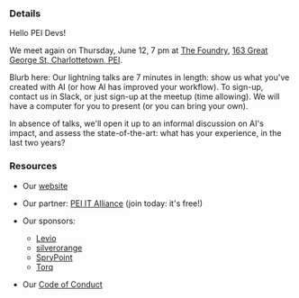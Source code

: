 
### Details

Hello PEI Devs!

We meet again on Thursday, June 12, 7 pm at [The Foundry](https://peiitalliance.com/the-foundry), [163 Great George St, Charlottetown, PEI](https://www.google.com/maps/search/?api=1&query=46.23629%2C%20-63.128113).

Blurb here: Our lightning talks are 7 minutes in length: show us what you've created with AI (or how AI has improved your workflow). To sign-up, contact us in Slack, or just sign-up at the meetup (time allowing). We will have a computer for you to present (or you can bring your own).

In absence of talks, we'll open it up to an informal discussion on AI's impact, and assess the state-of-the-art: what has your experience, in the last two years?

### Resources

* Our [website](https://peiitalliance.com/pei-devs)

* Our partner: [PEI IT Alliance](https://peiitalliance.com) (join today: it's free!)

* Our sponsors:
    * [Levio](https://levioconsulting.com/)
    * [silverorange](https://www.silverorange.com/)
    * [SpryPoint](https://www.sprypoint.com)
    * [Torq](https://www.torqit.ca/)

* Our [Code of Conduct](https://peiitalliance.com/pei-devs/code-of-conduct)

